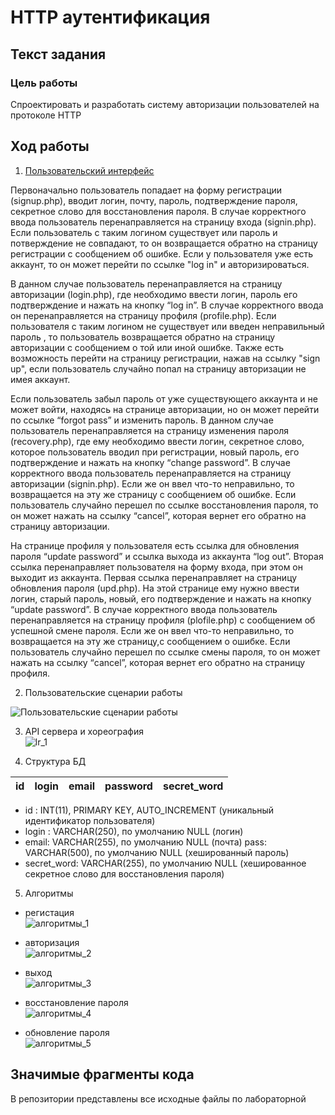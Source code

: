 # HTTP аутентификация

## Текст задания
### Цель работы
Спроектировать и разработать систему авторизации пользователей на протоколе HTTP

## Ход работы

1) [Пользовательский интерфейс](https://www.figma.com/file/hSWGqjHNCLkkSetXraLjx5/IS_lr_1)

Первоначально пользователь попадает на форму регистрации (signup.php), вводит логин, почту, пароль, подтверждение пароля, секретное слово для восстановления пароля. В случае корректного ввода пользователь перенаправляется на страницу входа (signin.php). Если пользователь с таким логином существует или пароль и потверждение не совпадают, то он возвращается обратно на страницу регистрации с сообщением об ошибке. Если у пользователя уже есть аккаунт, то он может перейти по ссылке "log in" и авторизироваться.

В данном случае пользователь перенаправляется на страницу авторизации (login.php), где необходимо ввести логин, пароль его подтверждение и нажать на кнопку “log in”. В случае корректного ввода он перенаправляется на страницу профиля (profile.php). Если пользователя с таким логином не существует или введен неправильный пароль , то пользователь возвращается обратно на страницу авторизации с сообщением о той или иной ошибке. Также есть возможность перейти на страницу регистрации, нажав на ссылку "sign up", если пользователь случайно попал на страницу авторизации не имея аккаунт.

Если пользователь забыл пароль от уже существующего аккаунта и не может войти, находясь на странице авторизации, но он может перейти по ссылке “forgot pass” и изменить пароль. В данном случае пользователь перенаправляется на страницу изменения пароля (recovery.php), где ему необходимо ввести логин, секретное слово, которое пользователь вводил при регистрации, новый пароль, его подтверждение и нажать на кнопку “change password”. В случае корректного ввода пользователь перенаправляется на страницу авторизации (signin.php). Если же он ввел что-то неправильно, то возвращается на эту же страницу с сообщением об ошибке. Если пользователь случайно перешел по ссылке восстановления пароля, то он может нажать на ссылку “cancel”, которая вернет его обратно на страницу авторизации.

На странице профиля у пользователя есть ссылка для обновления пароля “update password” и ссылка выхода из аккаунта “log out”. Вторая ссылка перенаправляет пользователя на форму входа, при этом он выходит из аккаунта. Первая ссылка перенаправляет на страницу обновления пароля (upd.php). На этой странице ему нужно ввести логин, старый пароль, новый, его подтверждение и нажать на кнопку “update password”. В случае корректного ввода пользователь перенаправляется на страницу профиля (plofile.php) с сообщением об успешной смене пароля. Если же он ввел что-то неправильно, то возвращается на эту же страницу,с сообщением о ошибке. Если пользователь случайно перешел по ссылке смены пароля, то он может нажать на ссылку “cancel”, которая вернет его обратно на страницу профиля.

2) Пользовательские сценарии работы

![Пользовательские сценарии работы](пользовательские_сценарии.jpg)

3. API сервера и хореография\
![lr_1](хореография.png)

4. Структура БД

| id | login | email | password | secret_word |
| ------ | ------ | ------ | ------ | ------ |

- id : INT(11), PRIMARY KEY, AUTO_INCREMENT
(уникальный идентификатор пользователя)
- login : VARCHAR(250), по умолчанию NULL
(логин)
- email: VARCHAR(255), по умолчанию NULL
(почта)
pass: VARCHAR(500), по умолчанию NULL
(хешированный пароль)
- secret_word: VARCHAR(255), по умолчанию NULL
(хешированное секретное слово для восстановления пароля)

5) Алгоритмы

- регистация\
![алгоритмы_1](алгоритмы1.jpg)

- авторизация\
![алгоритмы_2](алгоритмы2.jpg)

- выход\
![алгоритмы_3](алгоритмы3.jpg)

- восстановление пароля\
![алгоритмы_4](алгоритмы_4.jpg)

- обновление пароля\
![алгоритмы_5](алгоритмы5.jpg)

## Значимые фрагменты кода

В репозитории представлены все исходные файлы по лабораторной
